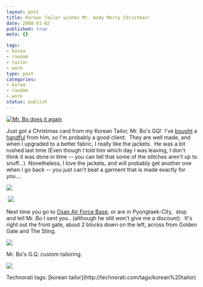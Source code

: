 ```yaml
--- 
layout: post
title: Korean Tailor wishes Mr. Andy Merry Christmas!
date: 2008-01-02
published: true
meta: {}

tags: 
- korea
- random
- tailor
- work
type: post
categories: 
- korea
- random
- work
status: publish
---
```

[![Mr. Bo does it again](http://media.eick.us/2011/05/1681285313_8d5c17b4e6_m.jpg)](http://www.flickr.com/photos/andreweick/1681285313/ "Mr. Bo does it again by AndrewEick, on Flickr")

Just got a Christmas card from my Korean Tailor, Mr. Bo's GQ!  I've [bought](/post/2007/10/Tailored-suit-from-Osan-AFB-South-Korea.aspx) a [handful](/post/2007/07/Korean-tailor-make-Mr-Andy-look-GQ.aspx) from him, so I'm probably a good client.  They are well made, and when I upgraded to a better fabric, I really like the jackets.  He was a bit rushed last time (Even though I told him which day I was leaving, I don't think it was done in time -- you can tell that some of the stitches aren't up to snuff...)  Nonetheless, I love the jackets, and will probably get another one when I go back -- you just can't beat a garment that is made exactly for you....



![](http://media.eick.us/2011/05/2150164229_31875fa8c7.jpg)



 ![](http://media.eick.us/2011/05/2150955262_9b49310313.jpg)



Next time you go to [Osan Air Force Base](http://maps.yahoo.com/broadband/#mvt=s&lat=37.090556&lon=127.029722&mag=6), or are in Pyongtaek-City,  stop and tell Mr. Bo I sent you...(although he still won't give me a discount).  It's right out the front gate, about 2 blocks down on the left, across from Golden Gate and The Sting.



![](http://media.eick.us/2011/05/519805318_aed76992b9.jpg)



Mr. Bo's G.Q. custom tailoring.



![](http://media.eick.us/2011/05/519805308_5f5943788f.jpg)

<div class="wlWriterSmartContent" style="margin: 0px;padding: 0px">Technorati tags: [korean tailor](http://technorati.com/tags/korean%20tailor)</div>
